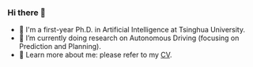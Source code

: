 ### Hi there 👋

- 👷 I'm a first-year Ph.D. in Artificial Intelligence at Tsinghua University.
- 🌱 I’m currently doing research on Autonomous Driving (focusing on Prediction and Planning).
- 💬 Learn more about me: please refer to my [CV](https://github.com/Emiyalzn/emiyalzn/blob/main/LZN_s_CV_en.pdf).
